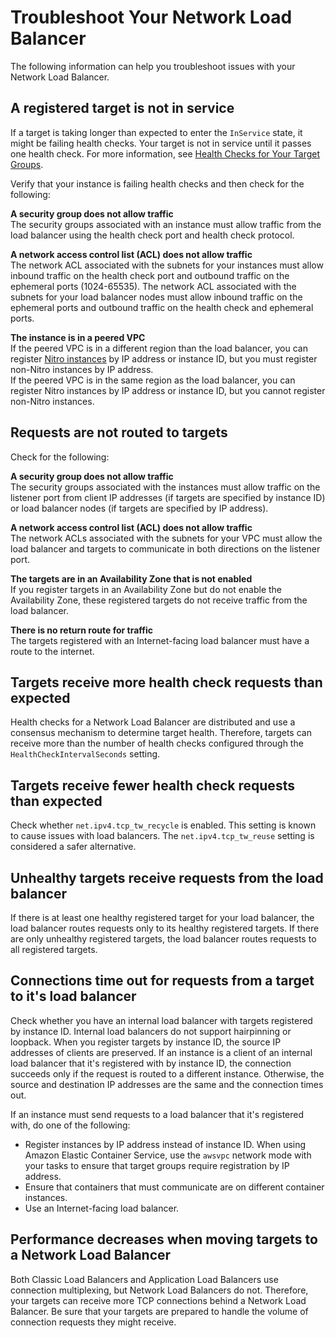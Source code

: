 # Troubleshoot Your Network Load Balancer<a name="load-balancer-troubleshooting"></a>

The following information can help you troubleshoot issues with your Network Load Balancer\.

## A registered target is not in service<a name="target-not-in-service"></a>

If a target is taking longer than expected to enter the `InService` state, it might be failing health checks\. Your target is not in service until it passes one health check\. For more information, see [Health Checks for Your Target Groups](target-group-health-checks.md)\.

Verify that your instance is failing health checks and then check for the following:

**A security group does not allow traffic**  
The security groups associated with an instance must allow traffic from the load balancer using the health check port and health check protocol\.

**A network access control list \(ACL\) does not allow traffic**  
The network ACL associated with the subnets for your instances must allow inbound traffic on the health check port and outbound traffic on the ephemeral ports \(1024\-65535\)\. The network ACL associated with the subnets for your load balancer nodes must allow inbound traffic on the ephemeral ports and outbound traffic on the health check and ephemeral ports\.

**The instance is in a peered VPC**  
If the peered VPC is in a different region than the load balancer, you can register [Nitro instances](https://docs.aws.amazon.com/AWSEC2/latest/UserGuide/instance-types.html#ec2-nitro-instances) by IP address or instance ID, but you must register non\-Nitro instances by IP address\.  
If the peered VPC is in the same region as the load balancer, you can register Nitro instances by IP address or instance ID, but you cannot register non\-Nitro instances\.

## Requests are not routed to targets<a name="requests-not-routed"></a>

Check for the following:

**A security group does not allow traffic**  
The security groups associated with the instances must allow traffic on the listener port from client IP addresses \(if targets are specified by instance ID\) or load balancer nodes \(if targets are specified by IP address\)\.

**A network access control list \(ACL\) does not allow traffic**  
The network ACLs associated with the subnets for your VPC must allow the load balancer and targets to communicate in both directions on the listener port\.

**The targets are in an Availability Zone that is not enabled**  
If you register targets in an Availability Zone but do not enable the Availability Zone, these registered targets do not receive traffic from the load balancer\.

**There is no return route for traffic**  
The targets registered with an Internet\-facing load balancer must have a route to the internet\.

## Targets receive more health check requests than expected<a name="health-check-interval"></a>

Health checks for a Network Load Balancer are distributed and use a consensus mechanism to determine target health\. Therefore, targets can receive more than the number of health checks configured through the `HealthCheckIntervalSeconds` setting\.

## Targets receive fewer health check requests than expected<a name="too-few-health-checks"></a>

Check whether `net.ipv4.tcp_tw_recycle` is enabled\. This setting is known to cause issues with load balancers\. The `net.ipv4.tcp_tw_reuse` setting is considered a safer alternative\.

## Unhealthy targets receive requests from the load balancer<a name="no-healthy-targets"></a>

If there is at least one healthy registered target for your load balancer, the load balancer routes requests only to its healthy registered targets\. If there are only unhealthy registered targets, the load balancer routes requests to all registered targets\.

## Connections time out for requests from a target to it's load balancer<a name="loopback-timeout"></a>

Check whether you have an internal load balancer with targets registered by instance ID\. Internal load balancers do not support hairpinning or loopback\. When you register targets by instance ID, the source IP addresses of clients are preserved\. If an instance is a client of an internal load balancer that it's registered with by instance ID, the connection succeeds only if the request is routed to a different instance\. Otherwise, the source and destination IP addresses are the same and the connection times out\.

If an instance must send requests to a load balancer that it's registered with, do one of the following:
+ Register instances by IP address instead of instance ID\. When using Amazon Elastic Container Service, use the `awsvpc` network mode with your tasks to ensure that target groups require registration by IP address\.
+ Ensure that containers that must communicate are on different container instances\.
+ Use an Internet\-facing load balancer\.

## Performance decreases when moving targets to a Network Load Balancer<a name="load-balancer-performance"></a>

Both Classic Load Balancers and Application Load Balancers use connection multiplexing, but Network Load Balancers do not\. Therefore, your targets can receive more TCP connections behind a Network Load Balancer\. Be sure that your targets are prepared to handle the volume of connection requests they might receive\.